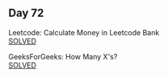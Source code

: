 ## Day 72

Leetcode: Calculate Money in Leetcode Bank  
[SOLVED](https://leetcode.com/problems/calculate-money-in-leetcode-bank/description/)

GeeksForGeeks: How Many X's?   
[SOLVED](https://www.geeksforgeeks.org/problems/how-many-xs4514/1)